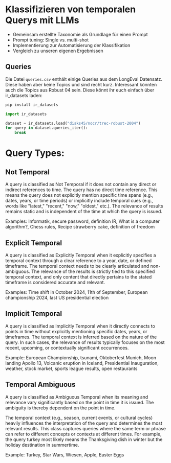 # Klassifizieren von temporalen Querys mit LLMs

- Gemeinsam erstellte Taxonomie als Grundlage für einen Prompt
- Prompt tuning: Single vs. multi-shot
- Implementierung zur Automatisierung der Klassifikation
- Vergleich zu unseren eigenen Ergebnissen


## Queries
Die Datei `queries.csv` enthält einige Queries aus dem LongEval Datensatz. Diese haben aber keine Topics und sind recht kurz.
Interessant könnten auch die Topics aus Robust 04 sein. Diese könnt ihr euch einfach über ir_datasets laden:


```bash
pip install ir_datasets
```

```python
import ir_datasets

dataset = ir_datasets.load("disks45/nocr/trec-robust-2004")
for query in dataset.queries_iter():
    break
```


# Query Types:

## Not Temporal
A query is classified as Not Temporal if it does not contain any direct or indirect references to time.
The query has no direct time reference. This means the query does not explicitly mention specific time spans (e.g., dates, years, or time periods) or implicitly include temporal cues (e.g., words like "latest," "recent," "now," "oldest," etc.). The relevance of results remains static and is independent of the time at which the query is issued.

Examples: Informatik, secure password, definition IR, What is a computer algorithm?, Chess rules, Recipe strawberry cake, definition of freedom


## Explicit Temporal
A query is classified as Explicitly Temporal when it explicitly specifies a temporal context through a clear reference to a year, date, or defined timeframe. The temporal context needs to be clearly articulated and non-ambiguous. The relevance of the results is strictly tied to this specified temporal context, and only content that directly pertains to the stated timeframe is considered accurate and relevant. 

Examples:  Time shift in October 2024, 11th of September, European championship 2024, last US presidential election


## Implicit Temporal
A query is classified as Implicitly Temporal when it directly connects to points in time without explicitly mentioning specific dates, years, or timeframes. The temporal context is inferred based on the nature of the query. In such cases, the relevance of results typically focuses on the most recent, upcoming, or contextually significant occurrences.

Example: European Championship, tsunami, Oktoberfest Munich, Moon landing Apollo 13, Volcanic eruption in Iceland, Presidential Inauguration, weather, stock market, sports league results, open restaurants 


## Temporal Ambiguous
A query is classified as Ambiguous Temporal when its meaning and relevance vary significantly based on the point in time it is issued. The ambiguity is thereby dependent on the point in time. 

The temporal context (e.g., season, current events, or cultural cycles) heavily influences the interpretation of the query and determines the most relevant results. This class captures queries where the same term or phrase can refer to different concepts or contexts at different times. For example, the query turkey most likely means the Thanksgiving dish in winter but the holiday destination in summertime. 

Example: Turkey, Star Wars, Wiesen, Apple, Easter Eggs
